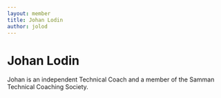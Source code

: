 ```yaml
---
layout: member
title: Johan Lodin
author: jolod
---
```


# Johan Lodin

Johan is an independent Technical Coach and a member of the Samman Technical Coaching Society.
